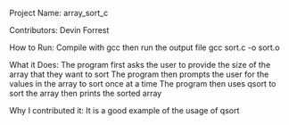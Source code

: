 Project Name: array_sort_c

Contributors: Devin Forrest

How to Run: Compile with gcc then run the output file
            gcc sort.c -o sort.o

What it Does: The program first asks the user to provide the size of the array that they want to sort
              The program then prompts the user for the values in the array to sort once at a time
              The program then uses qsort to sort the array then prints the sorted array

Why I contributed it: It is a good example of the usage of qsort
